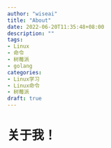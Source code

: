 ```yaml
---
author: "wiseai"
title: "About"
date: 2022-06-20T11:35:48+08:00
description: ""
tags:
- Linux
- 命令
- 树莓派
- golang
categories:
- Linux学习
- Linux命令
- 树莓派
draft: true
---
```


关于我！
==